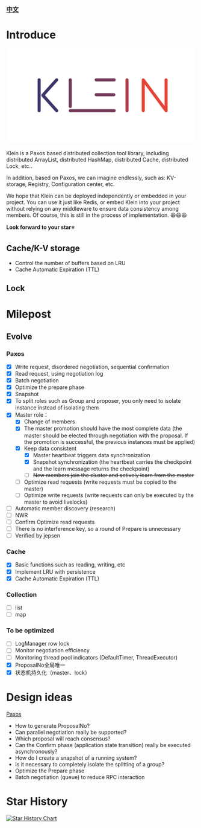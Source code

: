 ### [中文](readme_zh_cn.md)

# Introduce
![logo](logo.svg)


Klein is a Paxos based distributed collection tool library, including distributed ArrayList, distributed HashMap, distributed Cache, distributed Lock, etc..

In addition, based on Paxos, we can imagine endlessly, such as: KV-storage, Registry, Configuration center, etc.

We hope that Klein can be deployed independently or embedded in your project. You can use it just like Redis,
or embed Klein into your project without relying on any middleware to ensure data consistency among members. Of course,
this is still in the process of implementation. 😆😆😆

**Look forward to your star⭐**

## Cache/K-V storage
- Control the number of buffers based on LRU
- Cache Automatic Expiration (TTL)
## Lock

# Milepost

## Evolve
### Paxos
- [x] Write request, disordered negotiation, sequential confirmation
- [x] Read request, using negotiation log
- [x] Batch negotiation
- [x] Optimize the prepare phase
- [x] Snapshot
- [x] To split roles such as Group and proposer, you only need to isolate instance instead of isolating them
- [x] Master role：
  - [x] Change of members
  - [x] The master promotion should have the most complete data (the master should be elected through negotiation with the proposal. If the promotion is successful, the previous instances must be applied)
  - [x] Keep data consistent
    - [x] Master heartbeat triggers data synchronization
    - [x] Snapshot synchronization (the heartbeat carries the checkpoint and the learn message returns the checkpoint)
    - [ ] ~~New members join the cluster and actively learn from the master~~
  - [ ] Optimize read requests (write requests must be copied to the master)
  - [ ] Optimize write requests (write requests can only be executed by the master to avoid livelocks)
- [ ] Automatic member discovery (research)
- [ ] NWR
- [ ] Confirm Optimize read requests
- [ ] There is no interference key, so a round of Prepare is unnecessary
- [ ] Verified by jepsen

### Cache
- [x] Basic functions such as reading, writing, etc
- [x] Implement LRU with persistence
- [x] Cache Automatic Expiration (TTL)

### Collection
- [ ] list
- [ ] map

### To be optimized
- [ ] LogManager row lock
- [ ] Monitor negotiation efficiency
- [ ] Monitoring thread pool indicators (DefaultTimer, ThreadExecutor)
- [x] ProposalNo全局唯一
- [x] 状态机持久化（master、lock）

# Design ideas
[Paxos](klein-consensus/klein-consensus-paxos/readme.md)
- How to generate ProposalNo?
- Can parallel negotiation really be supported?
- Which proposal will reach consensus?
- Can the Confirm phase (application state transition) really be executed asynchronously?
- How do I create a snapshot of a running system?
- Is it necessary to completely isolate the splitting of a group?
- Optimize the Prepare phase
- Batch negotiation (queue) to reduce RPC interaction

# Star History

[![Star History Chart](https://api.star-history.com/svg?repos=shihuili1218/klein&type=Date)](https://star-history.com/#shihuili1218/klein&Date)
